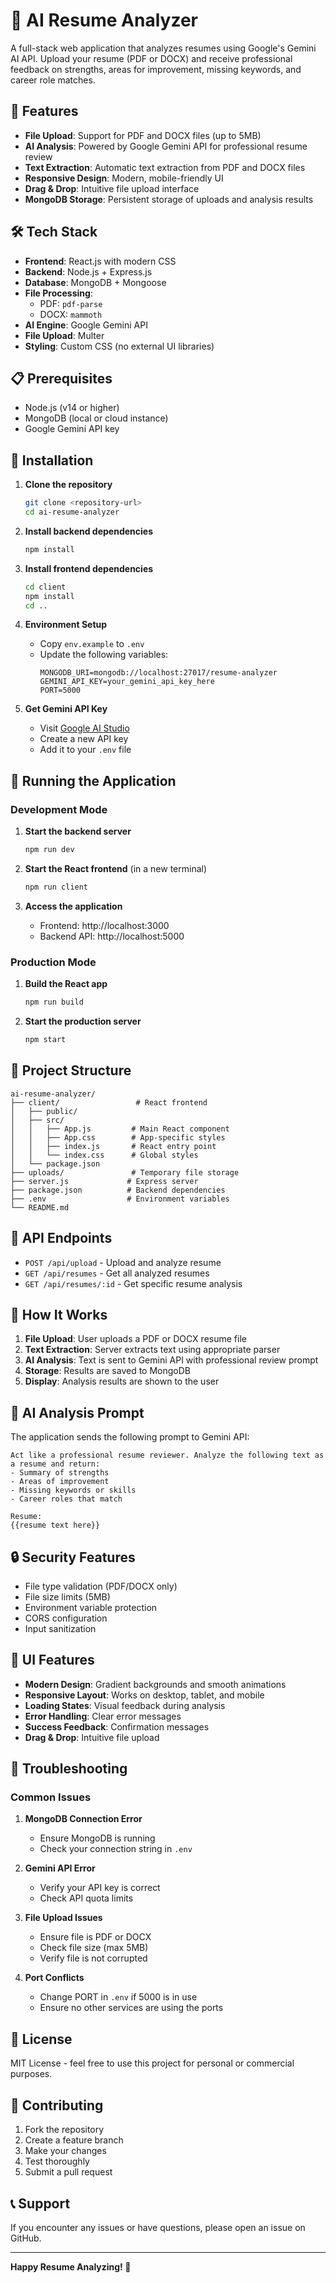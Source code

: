 # 🤖 AI Resume Analyzer

A full-stack web application that analyzes resumes using Google's Gemini AI API. Upload your resume (PDF or DOCX) and receive professional feedback on strengths, areas for improvement, missing keywords, and career role matches.

## 🚀 Features

- **File Upload**: Support for PDF and DOCX files (up to 5MB)
- **AI Analysis**: Powered by Google Gemini API for professional resume review
- **Text Extraction**: Automatic text extraction from PDF and DOCX files
- **Responsive Design**: Modern, mobile-friendly UI
- **Drag & Drop**: Intuitive file upload interface
- **MongoDB Storage**: Persistent storage of uploads and analysis results

## 🛠️ Tech Stack

- **Frontend**: React.js with modern CSS
- **Backend**: Node.js + Express.js
- **Database**: MongoDB + Mongoose
- **File Processing**: 
  - PDF: `pdf-parse`
  - DOCX: `mammoth`
- **AI Engine**: Google Gemini API
- **File Upload**: Multer
- **Styling**: Custom CSS (no external UI libraries)

## 📋 Prerequisites

- Node.js (v14 or higher)
- MongoDB (local or cloud instance)
- Google Gemini API key

## 🔧 Installation

1. **Clone the repository**
   ```bash
   git clone <repository-url>
   cd ai-resume-analyzer
   ```

2. **Install backend dependencies**
   ```bash
   npm install
   ```

3. **Install frontend dependencies**
   ```bash
   cd client
   npm install
   cd ..
   ```

4. **Environment Setup**
   - Copy `env.example` to `.env`
   - Update the following variables:
     ```env
     MONGODB_URI=mongodb://localhost:27017/resume-analyzer
     GEMINI_API_KEY=your_gemini_api_key_here
     PORT=5000
     ```

5. **Get Gemini API Key**
   - Visit [Google AI Studio](https://makersuite.google.com/app/apikey)
   - Create a new API key
   - Add it to your `.env` file

## 🚀 Running the Application

### Development Mode

1. **Start the backend server**
   ```bash
   npm run dev
   ```

2. **Start the React frontend** (in a new terminal)
   ```bash
   npm run client
   ```

3. **Access the application**
   - Frontend: http://localhost:3000
   - Backend API: http://localhost:5000

### Production Mode

1. **Build the React app**
   ```bash
   npm run build
   ```

2. **Start the production server**
   ```bash
   npm start
   ```

## 📁 Project Structure

```
ai-resume-analyzer/
├── client/                 # React frontend
│   ├── public/
│   ├── src/
│   │   ├── App.js         # Main React component
│   │   ├── App.css        # App-specific styles
│   │   ├── index.js       # React entry point
│   │   └── index.css      # Global styles
│   └── package.json
├── uploads/               # Temporary file storage
├── server.js             # Express server
├── package.json          # Backend dependencies
├── .env                  # Environment variables
└── README.md
```

## 🔌 API Endpoints

- `POST /api/upload` - Upload and analyze resume
- `GET /api/resumes` - Get all analyzed resumes
- `GET /api/resumes/:id` - Get specific resume analysis

## 🎯 How It Works

1. **File Upload**: User uploads a PDF or DOCX resume file
2. **Text Extraction**: Server extracts text using appropriate parser
3. **AI Analysis**: Text is sent to Gemini API with professional review prompt
4. **Storage**: Results are saved to MongoDB
5. **Display**: Analysis results are shown to the user

## 🤖 AI Analysis Prompt

The application sends the following prompt to Gemini API:

```
Act like a professional resume reviewer. Analyze the following text as a resume and return:
- Summary of strengths
- Areas of improvement
- Missing keywords or skills
- Career roles that match

Resume:
{{resume text here}}
```

## 🔒 Security Features

- File type validation (PDF/DOCX only)
- File size limits (5MB)
- Environment variable protection
- CORS configuration
- Input sanitization

## 🎨 UI Features

- **Modern Design**: Gradient backgrounds and smooth animations
- **Responsive Layout**: Works on desktop, tablet, and mobile
- **Loading States**: Visual feedback during analysis
- **Error Handling**: Clear error messages
- **Success Feedback**: Confirmation messages
- **Drag & Drop**: Intuitive file upload

## 🐛 Troubleshooting

### Common Issues

1. **MongoDB Connection Error**
   - Ensure MongoDB is running
   - Check your connection string in `.env`

2. **Gemini API Error**
   - Verify your API key is correct
   - Check API quota limits

3. **File Upload Issues**
   - Ensure file is PDF or DOCX
   - Check file size (max 5MB)
   - Verify file is not corrupted

4. **Port Conflicts**
   - Change PORT in `.env` if 5000 is in use
   - Ensure no other services are using the ports

## 📝 License

MIT License - feel free to use this project for personal or commercial purposes.

## 🤝 Contributing

1. Fork the repository
2. Create a feature branch
3. Make your changes
4. Test thoroughly
5. Submit a pull request

## 📞 Support

If you encounter any issues or have questions, please open an issue on GitHub.

---

**Happy Resume Analyzing! 🚀** 